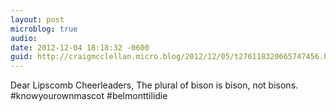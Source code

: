 ```yaml
---
layout: post
microblog: true
audio: 
date: 2012-12-04 18:18:32 -0600
guid: http://craigmcclellan.micro.blog/2012/12/05/t276118320665747456.html
---
```

Dear Lipscomb Cheerleaders, The plural of bison is bison, not bisons. #knowyourownmascot #belmonttilidie
